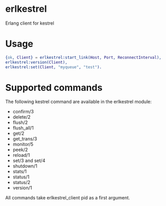 erlkestrel
==========

Erlang client for kestrel

# Usage
```erlang
{ok, Client} = erlkestrel:start_link(Host, Port, ReconnectInterval),
erlkestrel:version(Client),
erlkestrel:set(Client, "myqueue", "test").
```
# Supported commands

The following kestrel command are available in the erlkestrel module:

* confirm/3
* delete/2
* flush/2
* flush_all/1
* get/2
* get_trans/3
* monitor/5
* peek/2
* reload/1
* set/3 and set/4
* shutdown/1
* stats/1
* status/1
* status/2
* version/1

All commands take erlkestrel_client pid as a first argument.

